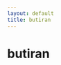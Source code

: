 ```yaml
---
layout: default
title: butiran
---
```


# butiran





<!--
[physics](physics) `|` [abm-pbsp](abm-pbsp) `|`
[abm-traffic-log](abm-traffic-log) `|` [abm-com-seir](abm-com-seir)
-->

<!--p style="font-family: monospace">
{% comment %}
{% assign pad0 = '00' %}
{% assign n = pad0 | size %}
{% assign m = 0 | minus: n %}
{% assign i = site.posts.size %}
{% for post in site.posts %}
	{% assign d = post.date | split: ' ' %}
	{% assign i = i | minus: 1 | prepend: pad0 %}
	{% assign j = i | slice: m, n %}
	{% assign k = d.first | replace: "-", "" %}
	[{{ j }}]
	<a href="{{ site.baseurl }}{{ post.url }}">
		{{ post.date | date: "%d-%b" }} {{ post.title }}</a>,
{% endfor %}
{% endcomment %}
</p-->